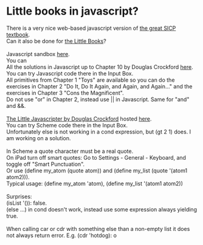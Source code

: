 # Little books in javascript?
There is a very nice web-based javascript version of <a href="https://sourceacademy.org/sicpjs/index">
the great SICP textbook</a>.<br>
Can it also be done for 
<a href="https://mitpress.mit.edu/little-books-on-big-topics-in-computer-science/">the Little Books</a>?<br>
<br>
Javascript sandbox <a href="https://joostjacob.github.io/Little/evaljs.html">here</a>.<br>
You can 
<br>
All the solutions in Javascript up to Chapter 10 by Douglas Crockford 
<a href="https://joostjacob.github.io/Little/little.js">here</a>.<br>
You can try Javascript code there in the Input Box.<br>
All primitives from Chapter 1 "Toys" are available so you can do the exercises in 
Chapter 2 "Do It, Do It Again, and Again, and Again..." and the exercises in Chapter 3 "Cons the Magnificent".<br>
Do not use "or" in Chapter 2, instead use || in Javascript. Same for "and" and &&.<br> 
<br>
<a href="https://www.crockford.com/little.html">The Little Javascripter by Douglas Crockford</a> 
hosted <a href="https://joostjacob.github.io/Little/ljs.html">here</a>.<br>
You can try Scheme code there in the Input Box.<br>
Unfortunately else is not working in a cond expression, but (gt 2 1) does. I am working on a solution.<br>
<br>
In Scheme a quote character must be a real quote. <br>
On iPad turn off smart quotes: Go to Settings - General - Keyboard, and toggle off "Smart Punctuation".<br>
Or use (define my_atom (quote atom)) and (define my_list (quote '(atom1 atom2))).<br>
Typical usage: (define my_atom 'atom), (define my_list '(atom1 atom2))<br>
<br>
Surprises:<br>
(isList '()): false.<br>
(else ...) in cond doesn't work, instead use some expression always yielding true.<br>
<br>
When calling car or cdr with something else than a non-empty list it does not always return error. 
E.g. (cdr 'hotdog): o<br>
